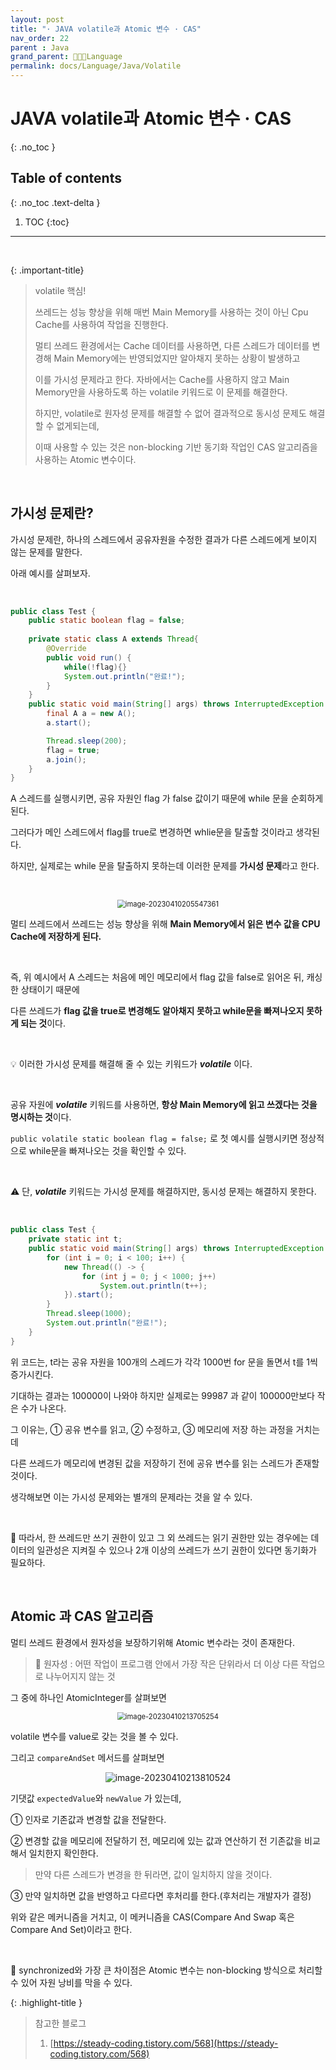 ```yaml
---
layout: post
title: "· JAVA volatile과 Atomic 변수 · CAS"
nav_order: 22
parent : Java
grand_parent: 👩🏻‍💻Language
permalink: docs/Language/Java/Volatile
---
```


#  JAVA volatile과 Atomic 변수 · CAS
{: .no_toc }

## Table of contents
{: .no_toc .text-delta }

1. TOC
{:toc}

---

<br>

{: .important-title}
> volatile 핵심!
> 
> 쓰레드는 성능 향상을 위해 매번 Main Memory를 사용하는 것이 아닌 Cpu Cache를 사용하여 작업을 진행한다.
> 
> 멀티 쓰레드 환경에서는 Cache 데이터를 사용하면, 다른 스레드가 데이터를 변경해 Main Memory에는 반영되었지만 알아채지 못하는 상황이 발생하고
> 
> 이를 가시성 문제라고 한다. 자바에서는 Cache를 사용하지 않고 Main Memory만을 사용하도록 하는 volatile 키워드로 이 문제를 해결한다.
> 
> 하지만, volatile로 원자성 문제를 해결할 수 없어 결과적으로 동시성 문제도 해결할 수 없게되는데, 
> 
> 이때 사용할 수 있는 것은 non-blocking 기반 동기화 작업인 CAS 알고리즘을 사용하는 Atomic 변수이다.

<br>

## 가시성 문제란?

가시성 문제란, 하나의 스레드에서 공유자원을 수정한 결과가 다른 스레드에게 보이지 않는 문제를 말한다.

아래 예시를 살펴보자.

<br>

```java
public class Test {
    public static boolean flag = false;
    
    private static class A extends Thread{
        @Override
        public void run() {
            while(!flag){}
            System.out.println("완료!");
        }
    }
    public static void main(String[] args) throws InterruptedException {
        final A a = new A();
        a.start();

        Thread.sleep(200);
        flag = true;
        a.join();
    }
}
```

A 스레드를 실행시키면, 공유 자원인 flag 가 false 값이기 때문에 while 문을 순회하게 된다.

그러다가 메인 스레드에서 flag를 true로 변경하면 whlie문을 탈출할 것이라고 생각된다.

하지만, 실제로는 while 문을 탈출하지 못하는데 이러한 문제를 **가시성 문제**라고 한다.

<br>

<p align="center">
<img src="https://raw.githubusercontent.com/buinq/imageServer/main/img/image-20230410205547361.png" alt="image-20230410205547361" style="zoom:80%;" />
</p>


멀티 쓰레드에서 쓰레드는 성능 향상을 위해 **Main Memory에서 읽은 변수 값을 CPU Cache에 저장하게 된다.**

<br>

즉, 위 예시에서 A 스레드는 처음에 메인 메모리에서 flag 값을 false로 읽어온 뒤, 캐싱한 상태이기 때문에

다른 쓰레드가 **flag 값을 true로 변경해도 알아채지 못하고 while문을 빠져나오지 못하게 되는 것**이다.

<br>

💡 이러한 가시성 문제를 해결해 줄 수 있는 키워드가 ***volatile*** 이다.

<br>

공유 자원에 ***volatile*** 키워드를 사용하면, **항상 Main Memory에 읽고 쓰겠다는 것을 명시하는 것**이다.

`public volatile static boolean flag = false;` 로 첫 예시를 실행시키면 정상적으로 while문을 빠져나오는 것을 확인할 수 있다.

<br>

⚠️ 단, ***volatile*** 키워드는 가시성 문제를 해결하지만, 동시성 문제는 해결하지 못한다.

<br>

```java
public class Test {
    private static int t;
    public static void main(String[] args) throws InterruptedException {
        for (int i = 0; i < 100; i++) {
            new Thread(() -> {
                for (int j = 0; j < 1000; j++)
                    System.out.println(t++);
            }).start();
        }
        Thread.sleep(1000);
        System.out.println("완료!");
    }
}
```

위 코드는, t라는 공유 자원을 100개의 스레드가 각각 1000번 for 문을 돌면서 t를 1씩 증가시킨다.

기대하는 결과는 100000이 나와야 하지만 실제로는 99987 과 같이 100000만보다 작은 수가 나온다.

그 이유는, ① 공유 변수를 읽고, ② 수정하고, ③ 메모리에 저장 하는 과정을 거치는데

다른 쓰레드가 메모리에 변경된 값을 저장하기 전에 공유 변수를 읽는 스레드가 존재할 것이다.

생각해보면 이는 가시성 문제와는 별개의 문제라는 것을 알 수 있다.

<br>

💫 따라서, 한 쓰레드만 쓰기 권한이 있고 그 외 쓰레드는 읽기 권한만 있는 경우에는 데이터의 일관성은 지켜질 수 있으나 2개 이상의 쓰레드가 쓰기 권한이 있다면 동기화가 필요하다.

<br>



## Atomic 과 CAS 알고리즘



멀티 쓰레드 환경에서 원자성을 보장하기위해 Atomic 변수라는 것이 존재한다.

> 📌 원자성 : 어떤 작업이 프로그램 안에서 가장 작은 단위라서 더 이상 다른 작업으로 나누어지지 않는 것

그 중에 하나인 AtomicInteger를 살펴보면

<p align="center">
<img src="https://raw.githubusercontent.com/buinq/imageServer/main/img/image-20230410213705254.png" alt="image-20230410213705254" style="zoom:80%;" />
</p>

volatile 변수를 value로 갖는 것을 볼 수 있다.

그리고 `compareAndSet` 메서드를 살펴보면

<p align="center">
<img src="https://raw.githubusercontent.com/buinq/imageServer/main/img/image-20230410213810524.png" alt="image-20230410213810524"  />
</p>

기댓값 `expectedValue`와 `newValue` 가 있는데,

① 인자로 기존값과 변경할 값을 전달한다.

② 변경할 값을 메모리에 전달하기 전, 메모리에 있는 값과 연산하기 전 기존값을 비교해서 일치한지 확인한다.

> 만약 다른 스레드가 변경을 한 뒤라면, 값이 일치하지 않을 것이다.

③ 만약 일치하면 값을 반영하고 다르다면 후처리를 한다.(후처리는 개발자가 결정)

위와 같은 메커니즘을 거치고, 이 메커니즘을 CAS(Compare And Swap 혹은 Compare And Set)이라고 한다.

<br>

💫 synchronized와 가장 큰 차이점은 Atomic 변수는 non-blocking 방식으로 처리할 수 있어 자원 낭비를 막을 수 있다.

{: .highlight-title }
> 참고한 블로그
>
> 1. [https://steady-coding.tistory.com/568](https://steady-coding.tistory.com/568)










